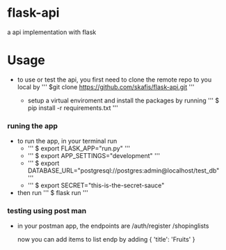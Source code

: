 # flask-api
a api implementation with flask

# Usage
* to use or test the api, you first need to clone the remote repo to you local
  by ''' $git clone https://github.com/skafis/flask-api.git '''

  * setup a virtual enviroment and install the packages by running
     ''' $ pip install -r requirements.txt '''

 ### runing the app
* to run the app, in your terminal run
   * ''' $ export FLASK_APP="run.py" '''
   * ''' $ export APP_SETTINGS="development" '''
   * ''' $ export DATABASE_URL="postgresql://postgres:admin@localhost/test_db" '''
   * ''' $ export SECRET="this-is-the-secret-sauce"
 * then run 
   ''' $ flask run '''

### testing using post man

* in your postman app,
	the endpoints are 
	/auth/register
	/shopinglists

  now you can add items to list 
  endp
  by adding 
  {
  	'title': 'Fruits'
  }
